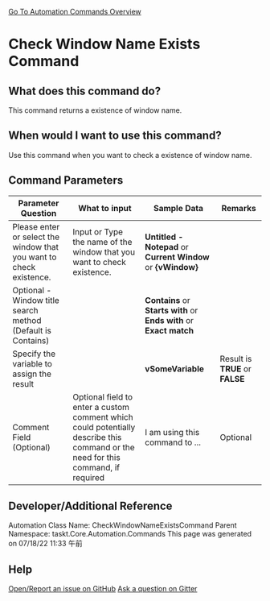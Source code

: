 <!--TITLE: Check Window Name Exists Command -->
<!-- SUBTITLE: a command in the Window Commands group. -->
[Go To Automation Commands Overview](/automation-commands.md)


# Check Window Name Exists Command


## What does this command do?
This command returns a existence of window name.


## When would I want to use this command?
Use this command when you want to check a existence of window name.


## Command Parameters
| Parameter Question   	| What to input  	|  Sample Data 	| Remarks  	|
| ---                    | ---               | ---           | ---       |
|Please enter or select the window that you want to check existence.|Input or Type the name of the window that you want to check existence.|**Untitled - Notepad** or **Current Window** or **{vWindow}**||
|Optional - Window title search method (Default is Contains)||**Contains** or **Starts with** or **Ends with** or **Exact match**||
|Specify the variable to assign the result||**vSomeVariable**|Result is **TRUE** or **FALSE**|
|Comment Field (Optional)|Optional field to enter a custom comment which could potentially describe this command or the need for this command, if required|I am using this command to ...|Optional|










## Developer/Additional Reference
Automation Class Name: CheckWindowNameExistsCommand
Parent Namespace: taskt.Core.Automation.Commands
This page was generated on 07/18/22 11:33 午前


## Help
[Open/Report an issue on GitHub](https://github.com/saucepleez/taskt/issues/new)
[Ask a question on Gitter](https://gitter.im/taskt-rpa/Lobby)
